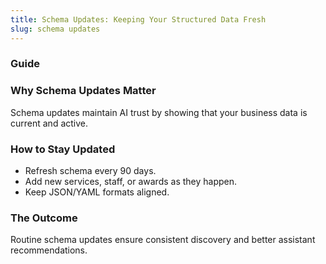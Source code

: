 ```yaml
---
title: Schema Updates: Keeping Your Structured Data Fresh
slug: schema updates
---
```


### Guide
### Why Schema Updates Matter
Schema updates maintain AI trust by showing that your business data is current and active.

### How to Stay Updated
- Refresh schema every 90 days.
- Add new services, staff, or awards as they happen.
- Keep JSON/YAML formats aligned.

### The Outcome
Routine schema updates ensure consistent discovery and better assistant recommendations.